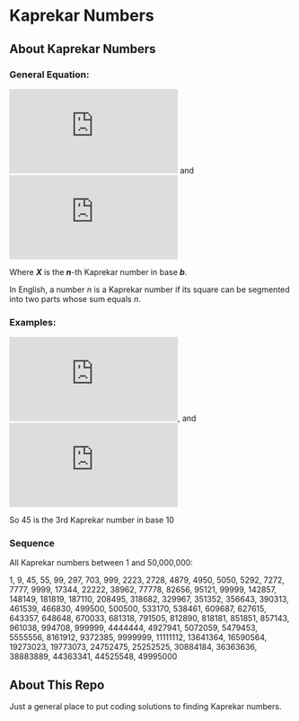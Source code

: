 # Kaprekar Numbers

## About Kaprekar Numbers
### General Equation:

![equation](http://www.sciweavers.org/tex2img.php?eq=X%5E2%20%3D%20A%28b%5En%29%20%2B%20B&bc=White&fc=Black&im=jpg&fs=12&ff=arev&edit=0)
and
![equation](http://www.sciweavers.org/tex2img.php?eq=X%20%3D%20A%20%2B%20B&bc=White&fc=Black&im=jpg&fs=12&ff=arev&edit=0)

Where ***X*** is the ***n***-th Kaprekar number in base ***b***.

In English, a number *n* is a Kaprekar number if its square can be segmented into two parts whose sum equals *n*.

### Examples: 

![equation](http://www.sciweavers.org/tex2img.php?eq=45%5E2%20%3D%202025%20%3D%202%2810%5E3%29%20%2B%20025&bc=White&fc=Black&im=jpg&fs=12&ff=arev&edit=0), and ![equation](http://www.sciweavers.org/tex2img.php?eq=45%20%3D%2020%20%2B%2025&bc=White&fc=Black&im=jpg&fs=12&ff=arev&edit=0)

So 45 is the 3rd Kaprekar number in base 10

### Sequence
All Kaprekar numbers between 1 and 50,000,000:

1, 9, 45, 55, 99, 297, 703, 999, 2223, 2728, 4879, 4950, 5050, 5292, 7272, 7777, 9999, 17344, 22222, 38962, 77778, 82656, 95121, 99999, 142857, 148149, 181819, 187110, 208495, 318682, 329967, 351352, 356643, 390313, 461539, 466830, 499500, 500500, 533170, 538461, 609687, 627615, 643357, 648648, 670033, 681318, 791505, 812890, 818181, 851851, 857143, 961038, 994708, 999999, 4444444, 4927941, 5072059, 5479453, 5555556, 8161912, 9372385, 9999999, 11111112, 13641364, 16590564, 19273023, 19773073, 24752475, 25252525, 30884184, 36363636, 38883889, 44363341, 44525548, 49995000

## About This Repo
Just a general place to put coding solutions to finding Kaprekar numbers.
